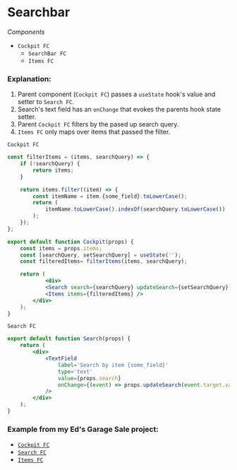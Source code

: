 # Searchbar

*Components*
* `Cockpit FC`
  * `SearchBar FC`
  * `Items FC`

### Explanation:

1) Parent component (`Cockpit FC`) passes a `useState` hook's value and setter to `Search FC`. 
2) Search's text field has an `onChange` that evokes the parents hook state setter.
3) Parent `Cockpit FC` filters by the pased up search query.
4) `Items FC` only maps over items that passed the filter.

`Cockpit FC`
```jsx
const filterItems = (items, searchQuery) => {
	if (!searchQuery) {
		return items;
	}

	return items.filter((item) => {
		const itemName = item.{some_field}.toLowerCase();
		return (
			itemName.toLowerCase().indexOf(searchQuery.toLowerCase()) !== -1
		);
	});
};

export default function Cockpit(props) {
	const items = props.items;
	const [searchQuery, setSearchQuery] = useState('');
	const filteredItems= filterItems(items, searchQuery);

	return (
    		<div>
			<Search search={searchQuery} updateSearch={setSearchQuery} />
			<Items items={filteredItems} />
		</div>
	);
}
```

`Search FC`
```jsx
export default function Search(props) {
	return (
		<div>
			<TextField
				label='Search by item {some_field}'
				type='text'
				value={props.search}
				onChange={(event) => props.updateSearch(event.target.value)}
			/>
		</div>
	);
}
```

### Example from my Ed's Garage Sale project: 

* [`Cockpit FC`](https://github.com/michael-small/Eds-Garage-Sale/blob/master/client/src/components/Cockpit/Cockpit.js)
* [`Search FC`](https://github.com/michael-small/Eds-Garage-Sale/blob/master/client/src/components/Search/Search.js)
* [`Items FC`](https://github.com/michael-small/Eds-Garage-Sale/blob/master/client/src/components/Cockpit/Listings/Listings.js)
